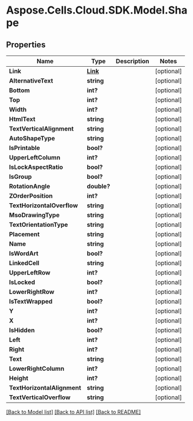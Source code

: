 # Aspose.Cells.Cloud.SDK.Model.Shape
## Properties

Name | Type | Description | Notes
------------ | ------------- | ------------- | -------------
**Link** | [**Link**](Link.md) |  | [optional] 
**AlternativeText** | **string** |  | [optional] 
**Bottom** | **int?** |  | [optional] 
**Top** | **int?** |  | [optional] 
**Width** | **int?** |  | [optional] 
**HtmlText** | **string** |  | [optional] 
**TextVerticalAlignment** | **string** |  | [optional] 
**AutoShapeType** | **string** |  | [optional] 
**IsPrintable** | **bool?** |  | [optional] 
**UpperLeftColumn** | **int?** |  | [optional] 
**IsLockAspectRatio** | **bool?** |  | [optional] 
**IsGroup** | **bool?** |  | [optional] 
**RotationAngle** | **double?** |  | [optional] 
**ZOrderPosition** | **int?** |  | [optional] 
**TextHorizontalOverflow** | **string** |  | [optional] 
**MsoDrawingType** | **string** |  | [optional] 
**TextOrientationType** | **string** |  | [optional] 
**Placement** | **string** |  | [optional] 
**Name** | **string** |  | [optional] 
**IsWordArt** | **bool?** |  | [optional] 
**LinkedCell** | **string** |  | [optional] 
**UpperLeftRow** | **int?** |  | [optional] 
**IsLocked** | **bool?** |  | [optional] 
**LowerRightRow** | **int?** |  | [optional] 
**IsTextWrapped** | **bool?** |  | [optional] 
**Y** | **int?** |  | [optional] 
**X** | **int?** |  | [optional] 
**IsHidden** | **bool?** |  | [optional] 
**Left** | **int?** |  | [optional] 
**Right** | **int?** |  | [optional] 
**Text** | **string** |  | [optional] 
**LowerRightColumn** | **int?** |  | [optional] 
**Height** | **int?** |  | [optional] 
**TextHorizontalAlignment** | **string** |  | [optional] 
**TextVerticalOverflow** | **string** |  | [optional] 

[[Back to Model list]](../README.md#documentation-for-models) [[Back to API list]](../README.md#documentation-for-api-endpoints) [[Back to README]](../README.md)

